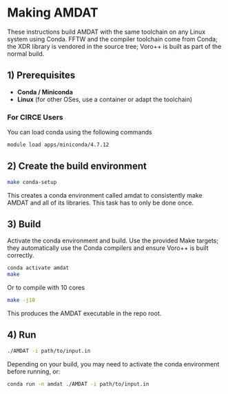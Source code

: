 # Making AMDAT

These instructions build AMDAT with the same toolchain on any Linux system using Conda. FFTW and the compiler toolchain come from Conda; the XDR library is vendored in the source tree; Voro++ is built as part of the normal build.

## 1) Prerequisites

- **Conda / Miniconda**
- **Linux** (for other OSes, use a container or adapt the toolchain)

### For CIRCE Users

You can load conda using the following commands
```bash
module load apps/miniconda/4.7.12
```

## 2) Create the build environment

```bash
make conda-setup
```
This creates a conda environment called amdat to consistently make AMDAT and all of its libraries. This task has to only be done once.

## 3) Build

Activate the conda environment and build. Use the provided Make targets; they automatically use the Conda compilers and ensure Voro++ is built correctly.
```bash
conda activate amdat
make
```
Or to compile with 10 cores
```bash
make -j10
```

This produces the AMDAT executable in the repo root.

## 4) Run

```bash
./AMDAT -i path/to/input.in
```
Depending on your build, you may need to activate the conda environment before running, or:
```bash
conda run -n amdat ./AMDAT -i path/to/input.in
```

